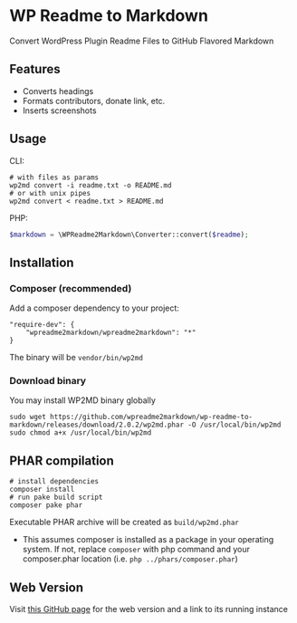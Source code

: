 # WP Readme to Markdown

Convert WordPress Plugin Readme Files to GitHub Flavored Markdown

## Features

* Converts headings
* Formats contributors, donate link, etc.
* Inserts screenshots

## Usage

CLI:

    # with files as params
    wp2md convert -i readme.txt -o README.md
    # or with unix pipes
    wp2md convert < readme.txt > README.md


PHP:

```php
$markdown = \WPReadme2Markdown\Converter::convert($readme);
```

## Installation

### Composer (recommended)

Add a composer dependency to your project:

    "require-dev": {
        "wpreadme2markdown/wpreadme2markdown": "*"
    }

The binary will be `vendor/bin/wp2md`

### Download binary

You may install WP2MD binary globally

    sudo wget https://github.com/wpreadme2markdown/wp-readme-to-markdown/releases/download/2.0.2/wp2md.phar -O /usr/local/bin/wp2md
    sudo chmod a+x /usr/local/bin/wp2md

## PHAR compilation

    # install dependencies
    composer install
    # run pake build script
    composer pake phar

Executable PHAR archive will be created as `build/wp2md.phar`

* This assumes composer is installed as a package in your operating system.
  If not, replace `composer` with php command and your composer.phar location
  (i.e. `php ../phars/composer.phar`)

## Web Version

 Visit [this GitHub page](https://github.com/wpreadme2markdown/web) for the web version and a link to its running instance
